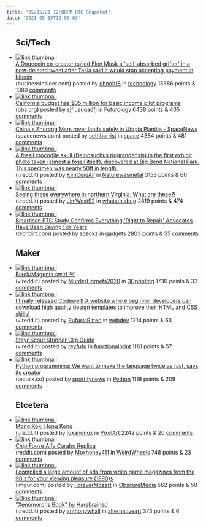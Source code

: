 ```yaml
---
title: '05/15/21 12:00PM UTC Snapshot'
date: '2021-05-15T12:00:03'
---
```

<ul>
<h2>Sci/Tech</h2>

<li><a href='https://www.businessinsider.com/dogecoin-creater-elon-musk-self-absorbed-grifter-jackson-palmer-2021-5'><img src='https://b.thumbs.redditmedia.com/nc2AjWbU4ZAN2XcGVMccLaF_FoTD_kiF1N2Ffh_IYrM.jpg' alt='link thumbnail'></a><div><div class='linkTitle'><a href='https://www.businessinsider.com/dogecoin-creater-elon-musk-self-absorbed-grifter-jackson-palmer-2021-5'>A Dogecoin co-creator called Elon Musk a 'self-absorbed grifter' in a now-deleted tweet after Tesla said it would stop accepting payment in bitcoin</a></div>(businessinsider.com) posted by <a href='https://www.reddit.com/user/ohnoh18'>ohnoh18</a> in <a href='https://www.reddit.com/r/technology'>technology</a> 15386 points & 1380 <a href='https://www.reddit.com/r/technology/comments/ncj48s/a_dogecoin_cocreator_called_elon_musk_a/'>comments</a></div></li>

<li><a href='https://www.pbs.org/newshour/economy/california-budget-has-35-million-for-basic-income-pilot-programs'><img src='https://b.thumbs.redditmedia.com/_hMWCfvFg9HSWM_gmGBRRl1Kyj1n0XeNCC1y6h4IvmQ.jpg' alt='link thumbnail'></a><div><div class='linkTitle'><a href='https://www.pbs.org/newshour/economy/california-budget-has-35-million-for-basic-income-pilot-programs'>California budget has $35 million for basic income pilot programs</a></div>(pbs.org) posted by <a href='https://www.reddit.com/user/sjfiuauqadfj'>sjfiuauqadfj</a> in <a href='https://www.reddit.com/r/Futurology'>Futurology</a> 6438 points & 405 <a href='https://www.reddit.com/r/Futurology/comments/ncniuq/california_budget_has_35_million_for_basic_income/'>comments</a></div></li>

<li><a href='https://spacenews.com/chinas-zhurong-mars-rover-lands-safely-in-utopia-planitia/?s=09'><img src='https://b.thumbs.redditmedia.com/v7Vb-sJJc6wE3XO_PqSlsPY5bzd-9DOUfJMVK3q2BPk.jpg' alt='link thumbnail'></a><div><div class='linkTitle'><a href='https://spacenews.com/chinas-zhurong-mars-rover-lands-safely-in-utopia-planitia/?s=09'>China's Zhurong Mars rover lands safely in Utopia Planitia - SpaceNews</a></div>(spacenews.com) posted by <a href='https://www.reddit.com/user/sethbarrist'>sethbarrist</a> in <a href='https://www.reddit.com/r/space'>space</a> 4384 points & 481 <a href='https://www.reddit.com/r/space/comments/ncn9n1/chinas_zhurong_mars_rover_lands_safely_in_utopia/'>comments</a></div></li>

<li><a href='https://i.redd.it/dii235ozu2z61.jpg'><img src='https://b.thumbs.redditmedia.com/GTYFDitWqQhLIkMVK9XkzBK2RIC6vyiyf66UL1GeS4g.jpg' alt='link thumbnail'></a><div><div class='linkTitle'><a href='https://i.redd.it/dii235ozu2z61.jpg'>A fossil crocodile skull (Deinosuchus riograndensis) in the first exhibit photo taken (almost a fossil itself), discovered at Big Bend National Park. This specimen was nearly 50ft in length.</a></div>(i.redd.it) posted by <a href='https://www.reddit.com/user/KimCureAll'>KimCureAll</a> in <a href='https://www.reddit.com/r/Naturewasmetal'>Naturewasmetal</a> 3153 points & 60 <a href='https://www.reddit.com/r/Naturewasmetal/comments/nc7aci/a_fossil_crocodile_skull_deinosuchus/'>comments</a></div></li>

<li><a href='https://i.redd.it/ma4dygg5e3z61.jpg'><img src='https://b.thumbs.redditmedia.com/ULRJCoKsbcmd_Yk7DqxZFV2L2yMCyRYSoUIop_dKfLg.jpg' alt='link thumbnail'></a><div><div class='linkTitle'><a href='https://i.redd.it/ma4dygg5e3z61.jpg'>Seeing these everywhere in northern Virginia. What are these?!</a></div>(i.redd.it) posted by <a href='https://www.reddit.com/user/JimWest92'>JimWest92</a> in <a href='https://www.reddit.com/r/whatsthisbug'>whatsthisbug</a> 2819 points & 474 <a href='https://www.reddit.com/r/whatsthisbug/comments/nc9aey/seeing_these_everywhere_in_northern_virginia_what/'>comments</a></div></li>

<li><a href='https://www.techdirt.com/articles/20210507/10285446751/bipartisan-ftc-study-confirms-everything-right-to-repair-advocates-have-been-saying-years.shtml'><img src='https://b.thumbs.redditmedia.com/TL05i5ob88vCdfwo7k6qnzHzizq7OHJ_pHU0rJh5RBc.jpg' alt='link thumbnail'></a><div><div class='linkTitle'><a href='https://www.techdirt.com/articles/20210507/10285446751/bipartisan-ftc-study-confirms-everything-right-to-repair-advocates-have-been-saying-years.shtml'>Bipartisan FTC Study Confirms Everything 'Right to Repair' Advocates Have Been Saying For Years</a></div>(techdirt.com) posted by <a href='https://www.reddit.com/user/speckz'>speckz</a> in <a href='https://www.reddit.com/r/gadgets'>gadgets</a> 2803 points & 55 <a href='https://www.reddit.com/r/gadgets/comments/ncbkmt/bipartisan_ftc_study_confirms_everything_right_to/'>comments</a></div></li>

<h2>Maker</h2>

<li><a href='https://v.redd.it/8a7xhjq3c6z61'><img src='https://b.thumbs.redditmedia.com/OaF3Tb9ePqQ5BqUHV0MJ9L_AqiZGr2dDlk6Tgh7aLRc.jpg' alt='link thumbnail'></a><div><div class='linkTitle'><a href='https://v.redd.it/8a7xhjq3c6z61'>Black/Magenta swirl ➿</a></div>(v.redd.it) posted by <a href='https://www.reddit.com/user/MurderHornets2020'>MurderHornets2020</a> in <a href='https://www.reddit.com/r/3Dprinting'>3Dprinting</a> 1730 points & 33 <a href='https://www.reddit.com/r/3Dprinting/comments/ncmee7/blackmagenta_swirl/'>comments</a></div></li>

<li><a href='https://v.redd.it/uwbwo1c3d6z61'><img src='https://b.thumbs.redditmedia.com/_D3rkX4HUykCSMedoUX0Jih4HxAgiasPdPQI0DvH04U.jpg' alt='link thumbnail'></a><div><div class='linkTitle'><a href='https://v.redd.it/uwbwo1c3d6z61'>I finally released Codewell! A website where beginner developers can download high quality design templates to improve their HTML and CSS skills!</a></div>(v.redd.it) posted by <a href='https://www.reddit.com/user/RufusisRitten'>RufusisRitten</a> in <a href='https://www.reddit.com/r/webdev'>webdev</a> 1214 points & 63 <a href='https://www.reddit.com/r/webdev/comments/ncmh7m/i_finally_released_codewell_a_website_where/'>comments</a></div></li>

<li><a href='https://v.redd.it/29nj233gd3z61'><img src='https://a.thumbs.redditmedia.com/6k4WhTDQHZSDzk0_UrlrhJuHQFNA06q5aVD3FaxwEP4.jpg' alt='link thumbnail'></a><div><div class='linkTitle'><a href='https://v.redd.it/29nj233gd3z61'>Steyr Scout Stripper Clip Guide</a></div>(v.redd.it) posted by <a href='https://www.reddit.com/user/reyfufu'>reyfufu</a> in <a href='https://www.reddit.com/r/functionalprint'>functionalprint</a> 1181 points & 57 <a href='https://www.reddit.com/r/functionalprint/comments/nc988q/steyr_scout_stripper_clip_guide/'>comments</a></div></li>

<li><a href='https://www.tectalk.co/python-programming-we-want-to-make-the-language-twice-as-fast-says-its-creator/'><img src='https://b.thumbs.redditmedia.com/mEXx1BUD9Vw0N6ZHEJJ8c-JToOD7nEc0ndUj3tUg8wQ.jpg' alt='link thumbnail'></a><div><div class='linkTitle'><a href='https://www.tectalk.co/python-programming-we-want-to-make-the-language-twice-as-fast-says-its-creator/'>Python programming: We want to make the language twice as fast, says its creator</a></div>(tectalk.co) posted by <a href='https://www.reddit.com/user/sportifynews'>sportifynews</a> in <a href='https://www.reddit.com/r/Python'>Python</a> 1118 points & 209 <a href='https://www.reddit.com/r/Python/comments/ncbzhp/python_programming_we_want_to_make_the_language/'>comments</a></div></li>

<h2>Etcetera</h2>

<li><a href='https://i.redd.it/q3qiu46kc6z61.gif'><img src='https://b.thumbs.redditmedia.com/UYBfaYnWX5gO_VJldJK4sszX-MvgDkdiAQAtQplZUmE.jpg' alt='link thumbnail'></a><div><div class='linkTitle'><a href='https://i.redd.it/q3qiu46kc6z61.gif'>Mong Kok, Hong Kong</a></div>(i.redd.it) posted by <a href='https://www.reddit.com/user/luxandnox'>luxandnox</a> in <a href='https://www.reddit.com/r/PixelArt'>PixelArt</a> 2242 points & 20 <a href='https://www.reddit.com/r/PixelArt/comments/ncmdiw/mong_kok_hong_kong/'>comments</a></div></li>

<li><a href='https://www.reddit.com/gallery/ncis3q'><img src='https://b.thumbs.redditmedia.com/8WNoexX3lrB1Sr1JEF2Cp5uEnBGahnKxRujyTBnFzNw.jpg' alt='link thumbnail'></a><div><div class='linkTitle'><a href='https://www.reddit.com/gallery/ncis3q'>Chip Foose Alfa Carabo Replica</a></div>(reddit.com) posted by <a href='https://www.reddit.com/user/Moxhoney411'>Moxhoney411</a> in <a href='https://www.reddit.com/r/WeirdWheels'>WeirdWheels</a> 748 points & 23 <a href='https://www.reddit.com/r/WeirdWheels/comments/ncis3q/chip_foose_alfa_carabo_replica/'>comments</a></div></li>

<li><a href='https://imgur.com/gallery/1vUG7AU'><img src='https://b.thumbs.redditmedia.com/FnhuYF79C1NGqwZBx0A5fx9yaSIID_ptAJIS8S4o4fs.jpg' alt='link thumbnail'></a><div><div class='linkTitle'><a href='https://imgur.com/gallery/1vUG7AU'>I compiled a large amount of ads from video game magazines from the 90's for your viewing pleasure (1990)s</a></div>(imgur.com) posted by <a href='https://www.reddit.com/user/ForeverMozart'>ForeverMozart</a> in <a href='https://www.reddit.com/r/ObscureMedia'>ObscureMedia</a> 562 points & 50 <a href='https://www.reddit.com/r/ObscureMedia/comments/nc9qx5/i_compiled_a_large_amount_of_ads_from_video_game/'>comments</a></div></li>

<li><a href='https://i.redd.it/g68u8yavx4z61.png'><img src='https://b.thumbs.redditmedia.com/FNoPAH7oJildDEd98N1I7gfMtR4Q9QEPtKVM8a5CQek.jpg' alt='link thumbnail'></a><div><div class='linkTitle'><a href='https://i.redd.it/g68u8yavx4z61.png'>"Xenomorphs Book" by Harebrained</a></div>(i.redd.it) posted by <a href='https://www.reddit.com/user/anthonywhall'>anthonywhall</a> in <a href='https://www.reddit.com/r/alternativeart'>alternativeart</a> 373 points & 6 <a href='https://www.reddit.com/r/alternativeart/comments/ncgh2z/xenomorphs_book_by_harebrained/'>comments</a></div></li>

</ul>
